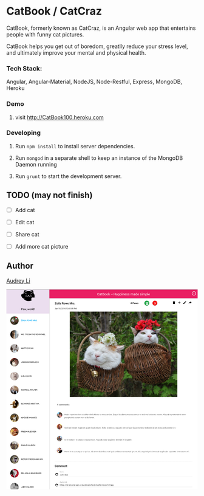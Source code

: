 # CatBook / CatCraz
CatBook, formerly known as CatCraz,  is an Angular web app that entertains people with funny cat pictures.

CatBook helps you get out of boredom, greatlly reduce your stress level, and ultimately improve your mental and physical health.

### Tech Stack: 
Angular, Angular-Material, NodeJS, Node-Restful, Express, MongoDB, Heroku 

### Demo 
1. visit http://CatBook100.heroku.com 

### Developing

1. Run `npm install` to install server dependencies.

2. Run `mongod` in a separate shell to keep an instance of the MongoDB Daemon running

3. Run `grunt` to start the development server.

## TODO (may not finish)
- [ ] Add cat 
- [ ] Edit cat 
- [ ] Share cat 
- [ ] Add more cat picture  


## Author  
   [Audrey Li](http://audreyli.me) 


![Screenshot](screenshot.png)


